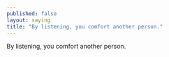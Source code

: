 ```yaml
---
published: false
layout: saying
title: "By listening, you comfort another person."
---
```


By listening, you comfort another person.